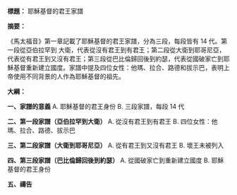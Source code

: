 **標題：** 耶穌基督的君王家譜

**摘要：**

《馬太福音》第一章記載了耶穌基督的君王家譜，分為三段，每段皆有 14 代。第一段從亞伯拉罕到 大衛，代表從沒有君王到有君王；第二段從大衛到耶哥尼亞，代表從有君王到又沒有君王；第三段從巴比倫歸回後到約瑟，代表從國破家亡到耶穌基督重新建立國度。家譜中提及四位女性：他瑪、拉合、路德和拔示巴，表明上帝使用不同背景的人作為耶穌基督的祖先。

**大綱：**

**一、家譜的意義**
    A. 耶穌基督的君王身份
    B. 三段家譜，每段 14 代

**二、第一段家譜（亞伯拉罕到大衛）**
    A. 從沒有君王到有君王
    B. 四位女性：他瑪、拉合、路德、拔示巴

**三、第二段家譜（大衛到耶哥尼亞）**
    A. 從有君王到又沒有君王
    B. 壞王未被列入

**四、第三段家譜（巴比倫歸回後到約瑟）**
    A. 從國破家亡到重新建立國度
    B. 耶穌基督的君王身份

**五、禱告**